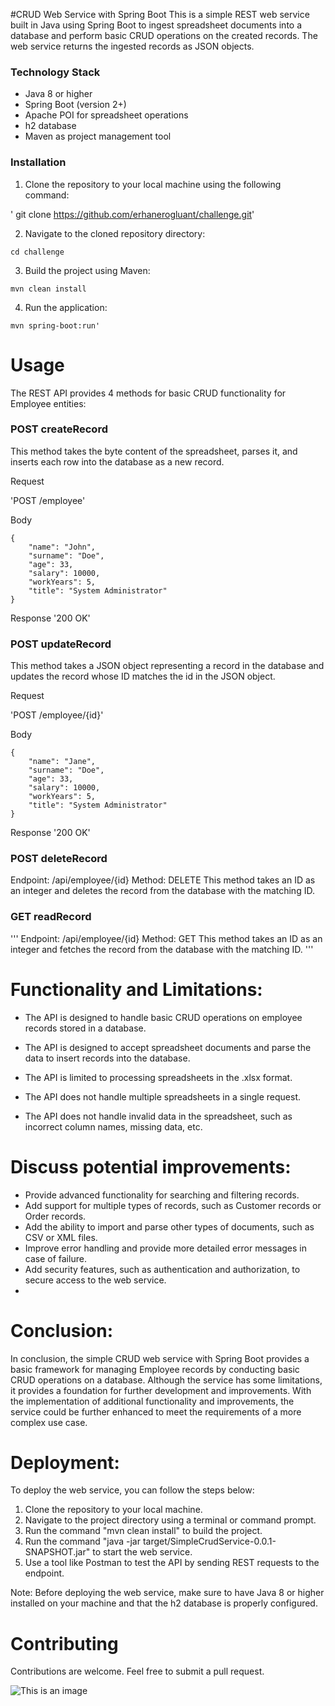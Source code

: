 #CRUD Web Service with Spring Boot
This is a simple REST web service built in Java using Spring Boot to ingest spreadsheet documents into a database and perform basic CRUD operations on the created records. The web service returns the ingested records as JSON objects.

### Technology Stack
* Java 8 or higher
* Spring Boot (version 2+)
* Apache POI for spreadsheet operations
* h2 database
* Maven as project management tool
### Installation
1. Clone the repository to your local machine using the following command:

' git clone https://github.com/erhanerogluant/challenge.git'

2. Navigate to the cloned repository directory:

``` 
cd challenge
```

3. Build the project using Maven:
```
mvn clean install 
```

4. Run the application:

```
mvn spring-boot:run'
```

# Usage
The REST API provides 4 methods for basic CRUD functionality for Employee entities:

### POST createRecord
This method takes the byte content of the spreadsheet, parses it, and inserts each row into the database as a new record.

Request

'POST /employee'

Body
```
{
	"name": "John",
	"surname": "Doe",
	"age": 33,
	"salary": 10000,
	"workYears": 5,
	"title": "System Administrator"
}
```
Response
'200 OK'
### POST updateRecord
This method takes a JSON object representing a record in the database and updates the record whose ID matches the id in the JSON object.

Request

'POST /employee/{id}'

Body
```
{
	"name": "Jane",
	"surname": "Doe",
	"age": 33,
	"salary": 10000,
	"workYears": 5,
	"title": "System Administrator"
}
```
Response
'200 OK'

### POST deleteRecord
Endpoint: /api/employee/{id}
Method: DELETE
This method takes an ID as an integer and deletes the record from the database with the matching ID.

### GET readRecord
''' Endpoint: /api/employee/{id}
Method: GET
This method takes an ID as an integer and fetches the record from the database with the matching ID.
'''

# Functionality and Limitations:

* The API is designed to handle basic CRUD operations on employee records stored in a database. 

* The API is designed to accept spreadsheet documents and parse the data to insert records into the database.

* The API is limited to processing spreadsheets in the .xlsx format.

* The API does not handle multiple spreadsheets in a single request.

* The API does not handle invalid data in the spreadsheet, such as incorrect column names, missing data, etc.

# Discuss potential improvements:

* Provide advanced functionality for searching and filtering records.
* Add support for multiple types of records, such as Customer records or Order records.
* Add the ability to import and parse other types of documents, such as CSV or XML files.
* Improve error handling and provide more detailed error messages in case of failure.
* Add security features, such as authentication and authorization, to secure access to the web service.
* 
# Conclusion:

In conclusion, the simple CRUD web service with Spring Boot provides a basic framework for managing Employee records by conducting basic CRUD operations on a database. Although the service has some limitations, it provides a foundation for further development and improvements. With the implementation of additional functionality and improvements, the service could be further enhanced to meet the requirements of a more complex use case.

# Deployment:

To deploy the web service, you can follow the steps below:

1. Clone the repository to your local machine.
2. Navigate to the project directory using a terminal or command prompt.
3. Run the command "mvn clean install" to build the project.
4. Run the command "java -jar target/SimpleCrudService-0.0.1-SNAPSHOT.jar" to start the web service.
5. Use a tool like Postman to test the API by sending REST requests to the endpoint.

Note: Before deploying the web service, make sure to have Java 8 or higher installed on your machine and that the h2 database is properly configured.

# Contributing

Contributions are welcome. Feel free to submit a pull request.

![This is an image](https://myoctocat.com/assets/images/base-octocat.svg)
